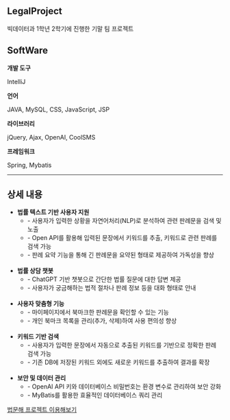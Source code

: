 <h2>LegalProject</h2>
<p>빅데이터과 1학년 2학기에 진행한 기말 팀 프로젝트</p>

<h2>SoftWare</h2>
<strong>개발 도구 </strong>
<p>IntelliJ</p>
<strong>언어</strong>
<p>JAVA, MySQL, CSS, JavaScript, JSP</p>
<strong>라이브러리</strong><br>
<p>jQuery, Ajax, OpenAI, CoolSMS</p>
<strong>프레임워크</strong>
<p>Spring, Mybatis</p>

<hr>

<h2>상세 내용</h2>
<ul>
    <li><strong>법률 텍스트 기반 사용자 지원</strong>
        <ul>
            <li>- 사용자가 입력한 상황을 자연어처리(NLP)로 분석하여 관련 판례문을 검색 및 노출</li>
            <li>- Open API를 활용해 입력된 문장에서 키워드를 추출, 키워드로 관련 판례를 검색 가능</li>
            <li>- 판례 요약 기능을 통해 긴 판례문을 요약된 형태로 제공하여 가독성을 향상</li>
        </ul>
    </li>
    <br>
    <li><strong>법률 상담 챗봇</strong>
        <ul>
            <li>- ChatGPT 기반 챗봇으로 간단한 법률 질문에 대한 답변 제공</li>
            <li>- 사용자가 궁금해하는 법적 절차나 판례 정보 등을 대화 형태로 안내</li>
        </ul>
    </li>
    <br>
    <li><strong>사용자 맞춤형 기능</strong>
        <ul>
            <li>- 마이페이지에서 북마크한 판례문을 확인할 수 있는 기능</li>
            <li>- 개인 북마크 목록을 관리(추가, 삭제)하여 사용 편의성 향상</li>
        </ul>
    </li>
    <br>
    <li><strong>키워드 기반 검색</strong>
        <ul>
            <li>- 사용자가 입력한 문장에서 자동으로 추출된 키워드를 기반으로 정확한 판례 검색 가능</li>
            <li>- 기존 DB에 저장된 키워드 외에도 새로운 키워드를 추출하여 결과를 확장</li>
        </ul>
    </li>
    <br>
    <li><strong>보안 및 데이터 관리</strong>
        <ul>
            <li>- OpenAI API 키와 데이터베이스 비밀번호는 환경 변수로 관리하여 보안 강화</li>
            <li>- MyBatis를 활용한 효율적인 데이터베이스 쿼리 관리</li>
        </ul>
    </li>
</ul>

<a href="http://beommune.kr">법문해 프로젝트 이용해보기</a>
